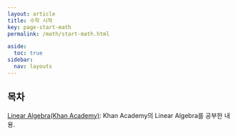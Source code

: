 ```yaml
---
layout: article
title: 수학 시작
key: page-start-math
permalink: /math/start-math.html

aside:
  toc: true
sidebar:
  nav: layouts
---
```


## 목차
[Linear Algebra(Khan Academy)](https://yudonggeun.github.io/math/linear-algebra-khan-academy.html): Khan Academy의 Linear Algebra를 공부한 내용.
